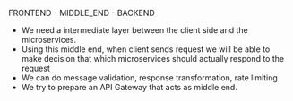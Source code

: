 FRONTEND - MIDDLE_END - BACKEND

- We need a intermediate layer between the client side and the microservices.
- Using this middle end, when client sends request we will be able to make decision that which microservices should actually respond to the  request
- We can do message validation, response transformation, rate limiting
- We try to prepare an API Gateway that acts as middle end.
